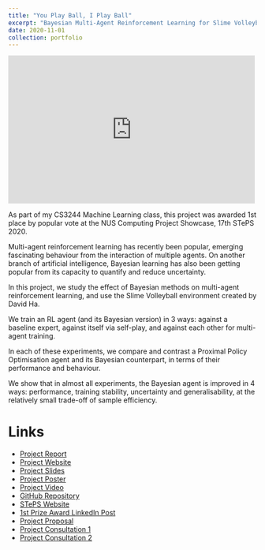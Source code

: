 ```yaml
---
title: "You Play Ball, I Play Ball"
excerpt: "Bayesian Multi-Agent Reinforcement Learning for Slime Volleyball is my CS3244 Machine Learning class project that won 1st place at the NUS Computing Project Showcase, 17th STePS 2020.<br/><img height="300" width="500" src='/images/slime-rl/slime.png'>"
date: 2020-11-01
collection: portfolio
---
```


<iframe src="https://giphy.com/embed/fAVu7DklkQyW7XnKpf" width="500" height="300" frameBorder="0" class="giphy-embed" allowFullScreen></iframe>

As part of my CS3244 Machine Learning class, this project was awarded 1st place by popular vote at the NUS Computing Project Showcase, 17th STePS 2020.

Multi-agent reinforcement learning has recently been popular, emerging fascinating behaviour from the interaction of multiple agents. On another branch of artificial intelligence, Bayesian learning has also been getting popular from its capacity to quantify and reduce uncertainty.

In this project, we study the effect of Bayesian methods on multi-agent reinforcement learning, and use the Slime Volleyball environment created by David Ha.

We train an RL agent (and its Bayesian version) in 3 ways: against a baseline expert, against itself via self-play, and against each other for multi-agent training.

In each of these experiments, we compare and contrast a Proximal Policy Optimisation agent and its Bayesian counterpart, in terms of their performance and behaviour.

We show that in almost all experiments, the Bayesian agent is improved in 4 ways: performance, training stability, uncertainty and generalisability, at the relatively small trade-off of sample efficiency.

# Links
* [Project Report](https://docs.google.com/document/d/1HJ3IjbatOBlOJoJhyHPoM7hVIhLsD-Vcos-aLb9nVfY/edit?usp=sharing)
* [Project Website](https://slimerl.tech/)
* [Project Slides](https://docs.google.com/presentation/d/1lpYF99HBASFVS0ECSQm6nuvcRfUnbh9zDNzUaoKXSpo/edit?usp=sharing)
* [Project Poster](https://github.com/jetnew/SlimeRL/blob/master/Project%20Poster.pdf)
* [Project Video](https://www.youtube.com/watch?v=8qjV19gkZXc)
* [GitHub Repository](https://github.com/jetnew/SlimeRL)
* [STePS Website](https://isteps.comp.nus.edu.sg/event/17th-steps/module/CS3244/project/3)
* [1st Prize Award LinkedIn Post](https://www.linkedin.com/posts/jetnew_machinelearning-reinforcementlearning-datascience-activity-6732485574315401216-1W-t)
* [Project Proposal](https://drive.google.com/file/d/1xvRyS5ofoN8bw9RjzibqT9YAHRRE6CYF/view?usp=sharing)
* [Project Consultation 1](https://docs.google.com/presentation/d/1O6ExD_vdRdhKRxXiab7q1AjSzT7YCTlh76wlFFkfdyg/edit?usp=sharing)
* [Project Consultation 2](https://docs.google.com/presentation/d/114YImbSTDSkVc3V_F6YmyryZBxyx8mnf2T0Vw_w9glw/edit?usp=sharing)